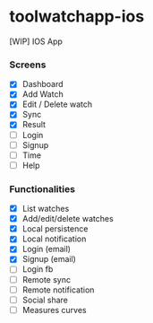 # toolwatchapp-ios
[WIP] IOS App

### Screens

- [x] Dashboard
- [x] Add Watch
- [x] Edit / Delete watch
- [x] Sync
- [x] Result
- [ ] Login
- [ ] Signup
- [ ] Time
- [ ] Help

### Functionalities

- [x] List watches
- [x] Add/edit/delete watches
- [x] Local persistence
- [x] Local notification
- [x] Login (email)
- [x] Signup (email)
- [ ] Login fb
- [ ] Remote sync
- [ ] Remote notification
- [ ] Social share
- [ ] Measures curves
